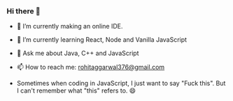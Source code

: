 ### Hi there 👋

<!--
**psycho376/psycho376** is a ✨ _special_ ✨ repository because its `README.md` (this file) appears on your GitHub profile.

Here are some ideas to get you started:
- 👯 I’m looking to collaborate on ...
- 🤔 I’m looking for help with ...
- 😄 Pronouns: ...
⚡ Fun fact: 
-->

- 🔭 I’m currently making an online IDE.
- 🌱 I’m currently learning React, Node and Vanilla JavaScript
- 💬 Ask me about Java, C++ and JavaScript
- 📫 How to reach me: rohitaggarwal376@gmail.com

- Sometimes when coding in JavaScript, I just want to say "Fuck this". But I can't remember what "this" refers to. 😄

